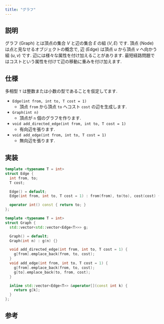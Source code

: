 ```yaml
---
title: "グラフ"
---
```


## 説明
グラフ (Graph) とは頂点の集合 $V$ と辺の集合 $E$ の組 $(V, E)$ です. 頂点 (Node) は点と見なせるオブジェクトの概念で, 辺 (Edge) は頂点 $u$ から頂点 $v$ へ向かう組 $(u, v)$ です. 辺には様々な属性を付け加えることがあります. 最短経路問題ではコストという属性を付けて辺の移動に重みを付け加えます.

## 仕様
多相型 `T` は整数または小数の型であることを仮定してます.
- `Edge(int from, int to, T cost = 1)`
	- 頂点 `from` から頂点 `to` へコスト `cost` の辺を生成します.
- `Graph(int n)`
	- 頂点が `n` 個のグラフを作ります.
- `void add_directed_edge(int from, int to, T cost = 1)`
	- 有向辺を張ります.
- `void add_edge(int from, int to, T cost = 1)`
	- 無向辺を張ります.

## 実装
```cpp
template <typename T = int>
struct Edge {
  int from, to;
  T cost;

  Edge() = default;
  Edge(int from, int to, T cost = 1) : from(from), to(to), cost(cost) {}

  operator int() const { return to; }
};

template <typename T = int>
struct Graph {
  std::vector<std::vector<Edge<T>>> g;

  Graph() = default;
  Graph(int n) : g(n) {}

  void add_directed_edge(int from, int to, T cost = 1) {
    g[from].emplace_back(from, to, cost);
  }
  void add_edge(int from, int to, T cost = 1) {
    g[from].emplace_back(from, to, cost);
    g[to].emplace_back(to, from, cost);
  }

  inline std::vector<Edge<T>> &operator[](const int k) {
    return g[k];
  }
};
```

## 参考
